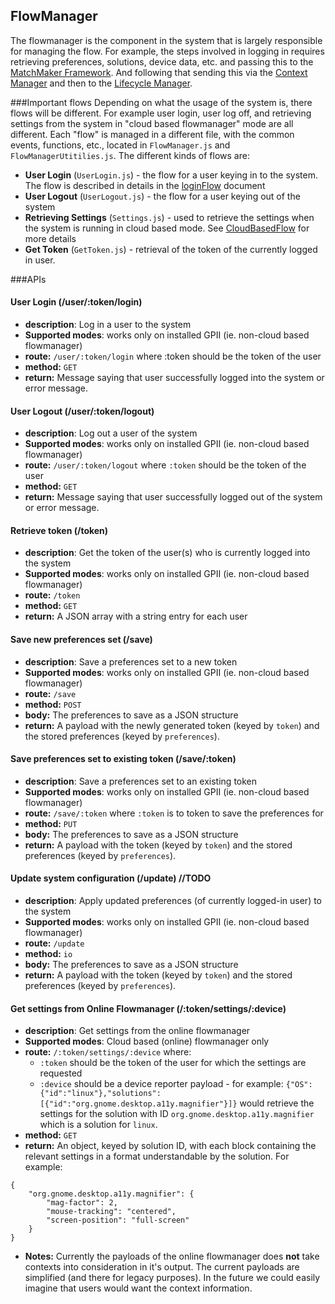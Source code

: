 ## FlowManager

The flowmanager is the component in the system that is largely responsible for managing the flow. For example, the steps involved in logging in requires retrieving preferences, solutions, device data, etc. and passing this to the [MatchMaker Framework](MatchMakerFramework.md). And following that sending this via the [Context Manager](ContextManager.md) and then to the [Lifecycle Manager](LifecycleManager.md).

###Important flows
Depending on what the usage of the system is, there flows will be different. For example user login, user log off, and retrieving settings from the system in "cloud based flowmanager" mode are all different. Each "flow" is managed in a different file, with the common events, functions, etc., located in `FlowManager.js` and `FlowManagerUtitilies.js`. The different kinds of flows are:
* **User Login** (`UserLogin.js`) - the flow for a user keying in to the system. The flow is described in details in the [loginFlow](LoginFlow.md) document
* **User Logout** (`UserLogout.js`) - the flow for a user keying out of the system
* **Retrieving Settings** (`Settings.js`) - used to retrieve the settings when the system is running in cloud based mode. See [CloudBasedFlow](CloudBasedFlow.md) for more details
* **Get Token** (`GetToken.js`) - retrieval of the token of the currently logged in user.


###APIs

#### User Login (/user/:token/login)
* **description**: Log in a user to the system
* **Supported modes**: works only on installed GPII (ie. non-cloud based flowmanager)
* **route:** `/user/:token/login` where :token should be the token of the user
* **method:** `GET`
* **return:** Message saying that user successfully logged into the system or error message.


#### User Logout (/user/:token/logout)
* **description**: Log out a user of the system
* **Supported modes**: works only on installed GPII (ie. non-cloud based flowmanager)
* **route:** `/user/:token/logout` where `:token` should be the token of the user
* **method:** `GET`
* **return:** Message saying that user successfully logged out of the system or error message.


#### Retrieve token (/token)
* **description**: Get the token of the user(s) who is currently logged into the system
* **Supported modes**: works only on installed GPII (ie. non-cloud based flowmanager)
* **route:** `/token`
* **method:** `GET`
* **return:** A JSON array with a string entry for each user


#### Save new preferences set (/save)
* **description**: Save a preferences set to a new token
* **Supported modes**: works only on installed GPII (ie. non-cloud based flowmanager)
* **route:** `/save`
* **method:** `POST`
* **body:** The preferences to save as a JSON structure
* **return:** A payload with the newly generated token (keyed by `token`) and the stored preferences (keyed by `preferences`).


#### Save preferences set to existing token (/save/:token)
* **description**: Save a preferences set to an existing token
* **Supported modes**: works only on installed GPII (ie. non-cloud based flowmanager)
* **route:** `/save/:token` where `:token` is to token to save the preferences for
* **method:** `PUT`
* **body:** The preferences to save as a JSON structure
* **return:** A payload with the token (keyed by `token`) and the stored preferences (keyed by `preferences`).


#### Update system configuration (/update) //TODO
* **description**: Apply updated preferences (of currently logged-in user) to the system
* **Supported modes**: works only on installed GPII (ie. non-cloud based flowmanager)
* **route:** `/update`
* **method:** `io`
* **body:** The preferences to save as a JSON structure
* **return:** A payload with the token (keyed by `token`) and the stored preferences (keyed by `preferences`).



#### Get settings from Online Flowmanager (/:token/settings/:device)
* **description**: Get settings from the online flowmanager
* **Supported modes**: Cloud based (online) flowmanager only
* **route:** `/:token/settings/:device` where:
    - `:token` should be the token of the user for which the settings are requested
    - `:device` should be a device reporter payload - for example: `{"OS":{"id":"linux"},"solutions":[{"id":"org.gnome.desktop.a11y.magnifier"}]}` would retrieve the settings for the solution with ID `org.gnome.desktop.a11y.magnifier` which is a solution for `linux`.
* **method:** `GET`
* **return:** An object, keyed by solution ID, with each block containing the relevant settings in a format understandable by the solution. For example:
```
{
    "org.gnome.desktop.a11y.magnifier": {
        "mag-factor": 2,
        "mouse-tracking": "centered",
        "screen-position": "full-screen"
    }
}
```
* **Notes:** Currently the payloads of the online flowmanager does **not** take contexts into consideration in it's output. The current payloads are simplified (and there for legacy purposes). In the future we could easily imagine that users would want the context information.
